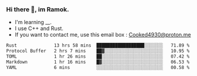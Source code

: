 ### Hi there 👋, im Ramok.

- I'm learning __.
- I use C++ and Rust.
- If you want to contact me, use this email box : Cooked4930@proton.me

<!--START_SECTION:waka-->

```txt
Rust              13 hrs 58 mins  ██████████████████░░░░░░░   71.89 %
Protocol Buffer   2 hrs 7 mins    ██▓░░░░░░░░░░░░░░░░░░░░░░   10.95 %
TOML              1 hr 26 mins    ██░░░░░░░░░░░░░░░░░░░░░░░   07.42 %
Markdown          1 hr 16 mins    █▓░░░░░░░░░░░░░░░░░░░░░░░   06.53 %
YAML              6 mins          ░░░░░░░░░░░░░░░░░░░░░░░░░   00.58 %
```

<!--END_SECTION:waka-->
